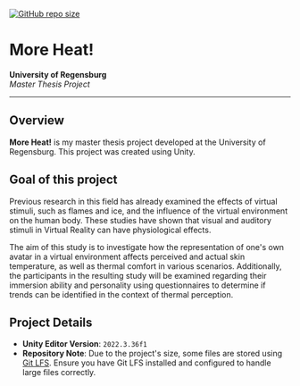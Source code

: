 [![GitHub repo size](https://img.shields.io/github/repo-size/Zeyku/MoreHeat_MA)](https://github.com/Zeyku/MoreHeat_MA)

# More Heat!

**University of Regensburg**  
_Master Thesis Project_

---

## Overview

**More Heat!** is my master thesis project developed at the University of Regensburg.
This project was created using Unity.

## Goal of this project

Previous research in this field has already examined the effects of virtual stimuli, such as flames and ice, and the influence of the virtual environment on the human body. These studies have shown that visual and auditory stimuli in Virtual Reality can have physiological effects.

The aim of this study is to investigate how the representation of one's own avatar in a virtual environment affects perceived and actual skin temperature, as well as thermal comfort in various scenarios. Additionally, the participants in the resulting study will be examined regarding their immersion ability and personality using questionnaires to determine if trends can be identified in the context of thermal perception.

## Project Details

- **Unity Editor Version**: `2022.3.36f1`
- **Repository Note**: Due to the project's size, some files are stored using [Git LFS](https://git-lfs.com/). Ensure you have Git LFS installed and configured to handle large files correctly.
